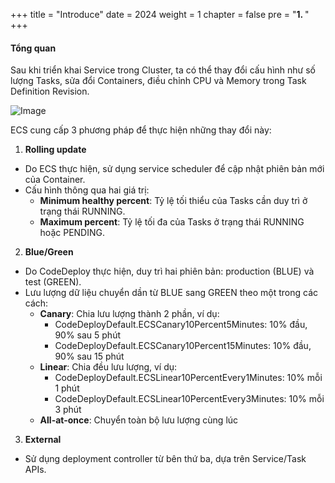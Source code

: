 +++
title = "Introduce"
date = 2024
weight = 1
chapter = false
pre = "<b>1. </b>"
+++

#### Tổng quan

Sau khi triển khai Service trong Cluster, ta có thể thay đổi cấu hình như số lượng Tasks, sửa đổi Containers, điều chỉnh CPU và Memory trong Task Definition Revision.

![Image](/images/1-introduction/1.1.png?width=20pc)

ECS cung cấp 3 phương pháp để thực hiện những thay đổi này:

1. **Rolling update**
- Do ECS thực hiện, sử dụng service scheduler để cập nhật phiên bản mới của Container.
- Cấu hình thông qua hai giá trị:
  - **Minimum healthy percent**: Tỷ lệ tối thiểu của Tasks cần duy trì ở trạng thái RUNNING.
  - **Maximum percent**: Tỷ lệ tối đa của Tasks ở trạng thái RUNNING hoặc PENDING.

2. **Blue/Green**
- Do CodeDeploy thực hiện, duy trì hai phiên bản: production (BLUE) và test (GREEN).
- Lưu lượng dữ liệu chuyển dần từ BLUE sang GREEN theo một trong các cách:
  - **Canary**: Chia lưu lượng thành 2 phần, ví dụ:
    - CodeDeployDefault.ECSCanary10Percent5Minutes: 10% đầu, 90% sau 5 phút
    - CodeDeployDefault.ECSCanary10Percent15Minutes: 10% đầu, 90% sau 15 phút
  - **Linear**: Chia đều lưu lượng, ví dụ:
    - CodeDeployDefault.ECSLinear10PercentEvery1Minutes: 10% mỗi 1 phút
    - CodeDeployDefault.ECSLinear10PercentEvery3Minutes: 10% mỗi 3 phút
  - **All-at-once**: Chuyển toàn bộ lưu lượng cùng lúc

3. **External**
- Sử dụng deployment controller từ bên thứ ba, dựa trên Service/Task APIs.